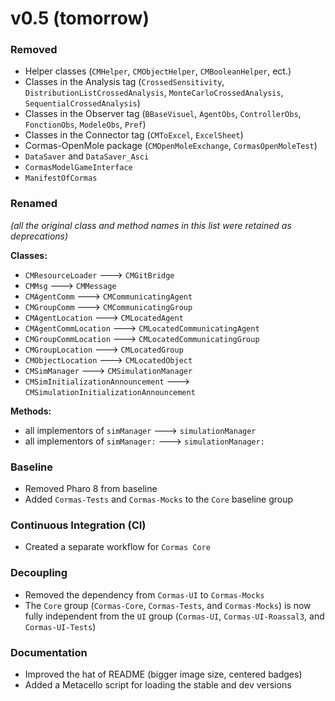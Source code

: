 # v0.5 (tomorrow)

### Removed 
- Helper classes (`CMHelper`, `CMObjectHelper`, `CMBooleanHelper`, ect.)
- Classes in the Analysis tag (`CrossedSensitivity`, `DistributionListCrossedAnalysis`, `MonteCarloCrossedAnalysis`, `SequentialCrossedAnalysis`)
- Classes in the Observer tag (`BBaseVisuel`, `AgentObs`, `ControllerObs`, `FonctionObs`, `ModeleObs`, `Pref`)
- Classes in the Connector tag (`CMToExcel`, `ExcelSheet`)
- Cormas-OpenMole package (`CMOpenMoleExchange`, `CormasOpenMoleTest`)
- `DataSaver` and `DataSaver_Asci`
- `CormasModelGameInterface`
- `ManifestOfCormas`

### Renamed

_(all the original class and method names in this list were retained as deprecations)_

**Classes:**
- `CMResourceLoader` ---> `CMGitBridge`
- `CMMsg` ---> `CMMessage`
- `CMAgentComm` ---> `CMCommunicatingAgent`
- `CMGroupComm` ---> `CMCommunicatingGroup`
- `CMAgentLocation` ---> `CMLocatedAgent`
- `CMAgentCommLocation` ---> `CMLocatedCommunicatingAgent`
- `CMGroupCommLocation` ---> `CMLocatedCommunicatingGroup`
- `CMGroupLocation` ---> `CMLocatedGroup`
- `CMObjectLocation` ---> `CMLocatedObject`
- `CMSimManager` ---> `CMSimulationManager`
- `CMSimInitializationAnnouncement` ---> `CMSimulationInitializationAnnouncement`

**Methods:**
- all implementors of `simManager` ---> `simulationManager`
- all implementors of `simManager:` ---> `simulationManager:`

### Baseline

- Removed Pharo 8 from baseline
- Added `Cormas-Tests` and `Cormas-Mocks` to the `Core` baseline group

### Continuous Integration (CI)

- Created a separate workflow for `Cormas Core`

### Decoupling

- Removed the dependency from `Cormas-UI` to `Cormas-Mocks`
- The `Core` group (`Cormas-Core`, `Cormas-Tests`, and `Cormas-Mocks`) is now fully independent from the `UI` group (`Cormas-UI`, `Cormas-UI-Roassal3`, and `Cormas-UI-Tests`)

### Documentation

- Improved the hat of README (bigger image size, centered badges)
- Added a Metacello script for loading the stable and dev versions

